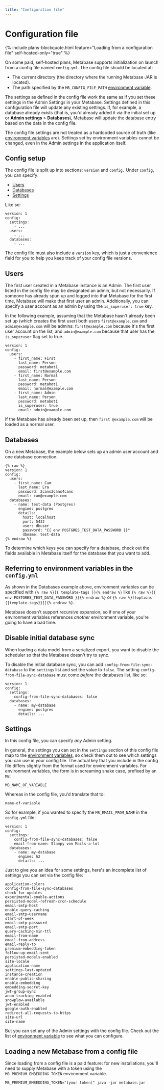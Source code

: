 ```yaml
---
title: "Configuration file"
---
```


# Configuration file

{% include plans-blockquote.html feature="Loading from a configuration file" self-hosted-only="true" %}

On some paid, self-hosted plans, Metabase supports initialization on launch from a config file named `config.yml`. The config file should be located at:

- The current directory (the directory where the running Metabase JAR is located).
- The path specified by the `MB_CONFIG_FILE_PATH` [environment variable](./environment-variables.md).

The settings as defined in the config file work the same as if you set these settings in the Admin Settings in your Metabase. Settings defined in this configuration file will update any existing settings. If, for example, a database already exists (that is, you'd already added it via the initial set up or **Admin settings** > **Databases**), Metabase will update the database entry based on the data in the config file.

The config file settings are not treated as a hardcoded source of truth (like [environment variables](./environment-variables.md) are). Settings set by environment variables cannot be changed, even in the Admin settings in the application itself.

## Config setup

The config file is split up into sections: `version` and `config.` Under `config`, you can specify:

- [Users](#users)
- [Databases](#databases)
- [Settings](#settings)

Like so:

```
version: 1
config:
  settings:
    - ...
  users:
    - ...
  databases:
    - ...
```

The config file must also include a `version` key, which is just a convenience field for you to help you keep track of your config file versions.

## Users

The first user created in a Metabase instance is an Admin. The first user listed in the config file may be designated an admin, but not necessarily. If someone has already spun up and logged into that Metabase for the first time, Metabase will make that first user an admin. Additionally, you can specify a user account as an admin by using the `is_superuser: true` key.

In the following example, assuming that the Metabase hasn't already been set up (which creates the first user) both users `first@example.com` and `admin@example.com` will be admins: `first@example.com` because it's the first user account on the list, and `admin@example.com` because that user has the `is_superuser` flag set to true.

```
version: 1
config:
  users:
    - first_name: First
      last_name: Person
      password: metabot1
      email: first@example.com
    - first_name: Normal
      last_name: Person
      password: metabot1
      email: normal@example.com
    - first_name: Admin
      last_name: Person
      password: metabot1
      is_superuser: true
      email: admin@example.com
```

If the Metabase has already been set up, then `first @example.com` will be loaded as a normal user.

## Databases

On a new Metabase, the example below sets up an admin user account and one database connection.

```
{% raw %}
version: 1
config:
  users:
    - first_name: Cam
      last_name: Era
      password: 2cans3cans4cans
      email: cam@example.com
  databases:
    - name: test-data (Postgres)
      engine: postgres
      details:
        host: localhost
        port: 5432
        user: dbuser
        password: "{{ env POSTGRES_TEST_DATA_PASSWORD }}"
        dbname: test-data
{% endraw %}
```

To determine which keys you can specify for a database, check out the fields available in Metabase itself for the database that you want to add.

## Referring to environment variables in the `config.yml`

As shown in the Databases example above, environment variables can be specified with `{% raw %}{{ template-tags }}{% endraw %}` like `{% raw %}{{ env POSTGRES_TEST_DATA_PASSWORD }}{% endraw %}` or `{% raw %}[[options {{template-tags}}]]{% endraw %}`.

Metabase doesn't support recursive expansion, so if one of your environment variables references _another_ environment variable, you're going to have a bad time.

## Disable initial database sync

When loading a data model from a serialized export, you want to disable the scheduler so that the Metabase doesn't try to sync.

To disable the initial database sync, you can add `config-from-file-sync-database` to the `settings` list and set the value to `false`. The setting `config-from-file-sync-database` must come _before_ the databases list, like so:

```
version: 1
config:
  settings:
    config-from-file-sync-databases: false
  databases:
    - name: my-database
      engine: postgres
      details: ...
```

## Settings

In this config file, you can specify _any_ Admin setting.

In general, the settings you can set in the `settings` section of this config file map to the [environment variables](./environment-variables.md), so check them out to see which settings you can use in your config file. The actual key that you include in the config file differs slightly from the format used for environment variables. For environment variables, the form is in screaming snake case, prefixed by an `MB`:

```
MB_NAME_OF_VARIABLE
```

Whereas in the config file, you'd translate that to:

```
name-of-variable
```

So for example, if you wanted to specify the `MB_EMAIL_FROM_NAME` in the `config.yml` file:

```
version: 1
config:
  settings:
    config-from-file-sync-databases: false
    email-from-name: Stampy von Mails-a-lot
  databases:
    - name: my-database
      engine: h2
      details: ...
```

Just to give you an idea for some settings, here's an incomplete list of settings you can set via the config file:

```
application-colors
config-from-file-sync-databases
check-for-updates
experimental-enable-actions
persisted-model-refresh-cron-schedule
email-smtp-host
enable-query-caching
email-smtp-username
start-of-week
email-smtp-password
email-smtp-port
query-caching-min-ttl
email-from-name
email-from-address
email-reply-to
premium-embedding-token
follow-up-email-sent
persisted-models-enabled
site-locale
application-name
settings-last-updated
instance-creation
enable-public-sharing
enable-embedding
embedding-secret-key
jwt-group-sync
anon-tracking-enabled
snowplow-available
jwt-enabled
google-auth-enabled
redirect-all-requests-to-https
site-url
site-name
```

But you can set any of the Admin settings with the config file. Check out the list of [environment variable](./environment-variables.md) to see what you can configure.

## Loading a new Metabase from a config file

Since loading from a config file is a paid feature: for new installations, you'll need to supply Metabase with a token using the `MB_PREMIUM_EMBEDDING_TOKEN` environment variable.

```
MB_PREMIUM_EMBEDDING_TOKEN="[your token]" java -jar metabase.jar
```
